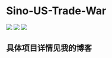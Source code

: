 # Sino-US-Trade-War

![](http://ww2.sinaimg.cn/large/006tNc79ly1g5sap2bwusj31g60u0b0j.jpg)
![](http://ww2.sinaimg.cn/large/006tNc79ly1g5sap1wun0j31gk0u07wh.jpg)
![](http://ww4.sinaimg.cn/large/006tNc79ly1g5sap1fbd4j31gc0u07wh.jpg)

## 具体项目详情见我的博客

